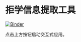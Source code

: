 # 拒学信息提取工具

[![Binder](https://mybinder.org/badge_logo.svg)](https://mybinder.org/v2/gh/catclever/school_refusal_analyse/main?urlpath=%2Fvoila%2Frender%2F%E6%8B%92%E5%AD%A6%E4%BF%A1%E6%81%AF%E6%8F%90%E5%8F%96-%E4%BA%A4%E4%BA%92%E5%BC%8F.ipynb)

点击上方按钮启动交互式应用。
